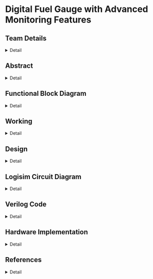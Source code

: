 # Digital Fuel Gauge with Advanced Monitoring Features
<!-- First Section -->
## Team Details
<details>
  <summary>Detail</summary>

  > Semester: 3rd Sem B. Tech. CSE

  > Section: S1

  > Team ID: S1-T22

  > Member-1: Aaditya Yadav, 231CS102, aadityayadav.231cs102@nitk.edu.in

  > Member-2: Chetan Kumar Sah, 231CS118, chetankumarsah.231cs118@nitk.edu.in

  > Member-3: Girish Sharma, 231CS123, girishsharma.231cs123@nitk.edu.in

</details>

<!-- Second Section -->
## Abstract
<details>
  <summary>Detail</summary>
  
1) Motivation: In today’s world, accurate fuel monitoring is critical for efficient vehicle operation
and cost management. Traditional fuel gauges often lack precision and additional monitoring capabilities,
leading to fuel wastage and unforeseen breakdowns. With the integration of advanced monitoring
systems, users can make informed decisions regarding fuel usage, plan refueling schedules, and reduce
costs. This project aims to explore the design and implementation of a digital fuel gauge that not only
displays the fuel level accurately but also incorporates advanced monitoring features. The motivation
stems from the need for modern solutions to improve energy management and operational efficiency in
vehicles and other machinery dependent on fuel.</br>
2) Problem Statement: Current analog fuel gauges provide only a rough estimation of fuel levels,
which can lead to inaccuracies and potential miscalculations, especially in critical scenarios. Furthermore,
they lack real-time advanced monitoring features such as consumption rate, low-fuel alerts, and predictive
analysis of fuel requirements. This project seeks to develop a digital fuel gauge using a digital IC trainer kit
that offers precise fuel level readings and advanced monitoring features such as low-fuel warnings,
consumption tracking, and predictive alerts. The goal is to bridge the gap between traditional fuel gauges
and modern, data-driven fuel management systems.</br>
3) Features:
•  The system uses a seven-segment display to accurately represent the fuel level, which can be
shown either as a percentage or as a volume measurement.
• It includes real-time tracking of fuel consumption, allowing users to monitor the rate of fuel
usage and estimate the remaining travel distance based on current fuel levels.
• LED indicators or buzzer alarms are triggered when the fuel level falls below predefined thresholds, providing timely alerts to the user about low fuel levels.
• The system calculates the maximum ranges for different vehicle, road, and driver conditions,
considering various mileage scenarios.
• It also tracks the total fuel consumed across multiple cycles, offering comprehensive information
on fuel usage patterns.
• Additional features, such as GPS-based predictions of fuel consumption and integration with
mobile devices, can be incorporated for real-world applications to enhance user convenience
and functionality.</br>

</details>

## Functional Block Diagram
<details>
  <summary>Detail</summary>
  
 ![FUNCTIONALBLOCK](https://github.com/user-attachments/assets/9f614987-fa61-4b05-b924-6de7351b8516)



</details>

<!-- Third Section -->
## Working
<details>
  <summary>Detail</summary>
  
  ![TRUTH](Snapshots/truthtable.jpeg)

  ![STATEDIAGRAM](https://github.com/user-attachments/assets/4c5dc65c-bdb3-4769-a788-31826b47554f)


    
1. Fuel Input Module:-
- This module takes the initial fuel input, which represents the amount of fuel present at the beginning
of a driving cycle.
- From the second cycle onwards, it accepts the remaining fuel from the previous cycle as the new
input. This allows the system to maintain continuity and provide an accurate real-time measurement
of fuel levels.
- It can handle various input types based on user configurations, making it flexible for different
scenarios.
2. Mileage Calculation Module:-
- Calculates the effective mileage of the vehicle by considering several parameters such as vehicle
type, road condition, and driving style.
- It helps in determining the amount of fuel consumed during each cycle by multiplying the distance
travelled by the fuel efficiency under specific conditions.
- The module is responsible for updating the mileage for subsequent calculations, ensuring accurate
tracking over multiple cycles.

3. Fuel Consumption Tracker:-
- Monitors the real-time fuel consumption throughout the operation, providing an estimate of how
much fuel has been used at any point.
- This module interacts with the mileage calculation module to determine the rate of fuel consumption
and updates the remaining fuel accordingly.
- It ensures that the system accurately tracks and updates the remaining fuel after each cycle.
4. Range Estimator:-
- Based on the current fuel level and effective mileage, this module calculates the maximum range
the vehicle can cover with the available fuel.
- It dynamically adjusts the range estimation depending on factors such as changes in driving conditions,
providing real-time insights into how far the vehicle can travel.
- This allows drivers to plan their journeys better, ensuring they refuel in a timely manner.
5. LED Indicator Control Module:-
- Manages the operation of two LED indicators that alert users when the fuel reaches certain critical
levels:
- LED 1: Glows when the remaining fuel is less than or equal to 5L but greater than 2L, indicating
a low fuel alert.
- LED 2: Glows when the remaining fuel is less than or equal to 2L, indicating a critical fuel level.
- Ensures users receive timely alerts and can act before running out of fuel.
6. Seven-Segment Display Controller:-
- Controls the visual representation of the fuel level on a seven-segment display, allowing users to
see the current fuel status at a glance.
- Converts the digital value of the remaining fuel into a format that can be displayed either as a
volume (e.g., liters) or as a percentage.
- Enhances user experience by providing clear, easy-to-read information.
7. Condition-Based Adaptation Module:-
- This module adjusts the fuel consumption and range estimation calculations based on different
conditions, including:
- Vehicle Condition: Adjusts the mileage according to the type and efficiency of the vehicle.
- Road Condition: Considers whether the driving is on highways, city roads, or rough terrains, influencing
the fuel consumption rates.
- Driver Behaviour: Adapts calculations based on driving patterns (aggressive, normal, or fuelefficient
driving).
- It ensures that the fuel gauge system provides realistic estimates and adapts dynamically to various
driving scenarios.
3 Equations Involved
3.1 Mileage Calculation
The mileage is calculated based on three factors:
• Road Quality
• Driver Quality
• Vehicle Quality
The resulting mileage is an average of these three calculated values.
3.1.1 Mileage Equations
Mileage based on road quality (mileage1):
mileage1 =


12, if road quality = 00 (good road condition)
9, if road quality = 01 (moderate road condition)
6, if road quality = 10 (poor road condition)
3, if road quality = 11 (very poor road condition)
Mileage based on driver quality (mileage2):
mileage2 =
(
12, if driver quality = 0 (efficient driver)
6, if driver quality = 1 (inefficient driver)

Mileage based on vehicle quality (mileage3):
mileage3 =


12, if vehicle quality = 00 (best condition)
9, if vehicle quality = 01 (good condition)
6, if vehicle quality = 10 (average condition)
3, if vehicle quality = 11 (poor condition)
Average mileage (mileage):
mileage =
mileage1 + mileage2 + mileage3
3
3.2 Total Fuel Consumption Calculation
Fuel consumption is determined by the distance covered and the calculated mileage. Additional
fixed fuel consumption for headlights is also added.
Equation for total fuel consumption:
total fuel consumed =

distance
mileage

+ fuel headlights
Where:
• fuel headlights = 1 (fixed consumption per cycle)
• If mileage > 0, fuel consumption depends on the distance/mileage ratio plus fuel headlights.
• If mileage = 0, total fuel consumed is set to 0 to avoid any division errors.
3.3 Remaining Fuel Calculation
The remaining fuel is determined by subtracting the total fuel consumed from the input fuel for
that cycle.
Equation for remaining fuel:
remaining fuel = input fuel − total fuel consumed
If input fuel < total fuel consumed, remaining fuel is set to 0 to ensure it doesn’t go negative.
3.4 LED Control Logic
There are two LEDs that provide a visual indication of the fuel level:
• LED1: Activates when fuel is low but not critical (2 < remaining fuel ≤ 5)
• LED2: Activates when fuel is critically low (remaining fuel < 2)
LED Equations:
LED1 = 1 if (remaining fuel ≤ 5) ∧ (remaining fuel > 2)
LED2 = 1 if (remaining fuel < 2)
These conditions can be logically represented as:
LED1 = (remaining fuel ≤ 5) ∧ (remaining fuel > 2)
LED2 = (remaining fuel < 2)

3.5 Explanation of Execution Flow
1. Inputs are taken: Based on input fuel, distance, road quality, vehicle quality, and driver quality.
2. Mileage is calculated: Depending on conditions, the mileage is computed.
3. Fuel Consumption: With the given mileage and distance, the total fuel consumed is calculated.
4. Remaining Fuel: Based on input fuel, remaining fuel is updated for the next cycle.
5. LED Indicator: Based on remaining fuel, LED1 and LED2 are activated or deactivated.
</details>

## Design

<details>
  <summary>Detail</summary>
  ![Simplified_logisim](Snapshots/Simplified_logisim.jpeg)
1. Fuel Input Module</br>
Purpose: This module is responsible for initializing and updating the fuel input at the beginning of each driving cycle.</br>
Operation:</br>
Initial Fuel Input: Accepts an initial fuel value at the start of the system or journey.</br>
Cycle Continuity: From the second cycle onwards, it takes the remaining fuel from the previous cycle as input, enabling seamless tracking of fuel levels across cycles.</br>
Flexibility: Configurable to handle various input types, such as liters or percentages, depending on user requirements.</br>
Output: Provides the current fuel level to be used in subsequent calculations.</br>
  </br>
2. Mileage Calculation Module</br>
Purpose: Calculates the vehicle’s effective mileage based on conditions to ensure realistic fuel consumption tracking.</br>
Operation:</br>
Dynamic Calculation: Factors in parameters such as vehicle type, road conditions, and driving style (e.g., aggressive or conservative driving).
Mileage Adjustment: Continuously updates mileage values to reflect varying conditions, ensuring accuracy in fuel tracking.
Fuel Efficiency Update: Adjusts fuel efficiency for each cycle based on the current conditions, impacting fuel consumption calculations.</br>
Output: Provides an updated mileage value for fuel consumption estimation.</br>
  </br>
3. Fuel Consumption Tracker</br>
Purpose: Tracks the amount of fuel consumed during the operation in real time.</br>
Operation:</br>
Real-Time Monitoring: Calculates the fuel consumed in each cycle by dividing the distance traveled by the current mileage.</br>
Interaction with Mileage Module: Fetches the effective mileage to accurately determine the fuel rate, adjusting for consumption patterns.</br>
Updating Remaining Fuel: Subtracts consumed fuel from the total fuel, updating the fuel level for the next cycle.</br>
Output: Feeds the updated remaining fuel level back to the Fuel Input Module for continuity.</br>
  </br>
4. Range Estimator</br>
Purpose: Calculates the maximum distance the vehicle can cover with the remaining fuel.</br>
Operation:</br>
Dynamic Range Calculation: Uses current fuel level and mileage to estimate how far the vehicle can travel.</br>
Adjustments: Continuously updates the estimated range as fuel level and conditions change, providing real-time insights for trip planning.</br>
Output: Displays the maximum range on the seven-segment display, aiding drivers in planning refueling stops.</br>
  </br>
5. LED Indicator Control Module</br>
Purpose: Manages alerts for fuel levels to inform the user when fuel is low or critically low.</br>
Operation:</br>
Threshold Comparison: Compares remaining fuel against predefined thresholds.</br>
LED Control:</br>
Critical Alert (2L or less): Activates a single LED to indicate a critical fuel level when the remaining fuel falls to or below 2 liters.</br>
Output: Controls the LED state based on fuel level to give the driver timely alerts for refueling.</br>
  </br>
6. Seven-Segment Display Controller</br>
Purpose: Converts digital fuel data into a visual format on a seven-segment display.</br>
Operation:</br>
Data Conversion: Transforms the fuel level or maximum range into a displayable value on the seven-segment screen, either in liters or as a percentage.</br>
User Experience: Provides a clear and user-friendly display of fuel status, making it easy for the driver to interpret fuel levels at a glance.</br>
Output: Drives the seven-segment display to show real-time fuel status.</br>
Each module plays a crucial role in ensuring an accurate, real-time tracking and display of fuel status, allowing drivers to stay informed and respond appropriately to fuel alerts. This modular approach also enhances the system’s flexibility and adaptability to various user scenarios and driving conditions.</br>
  </br>
</details>

<!-- Fourth Section -->
## Logisim Circuit Diagram
<details>
  <summary>Detail</summary>
  The provided Logisim design for a DigitalFuelGauge simulates a vehicle’s fuel management system,
integrating various components to process inputs such as fuel level, distance traveled, and vehicle,
road, and driver quality metrics. The design utilizes combinational logic to calculate the mileage
based on these inputs, with specific conditions defined for each quality metric to determine the overall efficiency. The total fuel consumed is computed based on the calculated mileage and distance,
ensuring that the remaining fuel does not fall below zero. Two LED indicators are implemented to
signal different fuel level thresholds, providing visual alerts for low and critical fuel states. The overall structure is organized for clarity, with distinct functional blocks for input handling, calculations,
and output displays, enabling easy analysis and modifications for further enhancements.


  
  </br>

  
  <details>
    <summary>MAIN CIRCUIT</summary>
    
   ![image](https://github.com/user-attachments/assets/dc1a1028-3597-49f4-966a-e0dbc82b48a6)

    
  </details>
  <details>
    <summary>INITIAL MODULE</summary>
    
![image](https://github.com/user-attachments/assets/323b93b5-b5f9-41da-9b58-202beb7f1e6d)


</details>
  <details>
    <summary>MILEAGE MODULE</summary>
    
  ![image](https://github.com/user-attachments/assets/fabc90c0-94f5-4987-aa63-c8cdb9d9a6cd)


  </details>
  <details>
    <summary>COMPONENTS</summary>

  ![image](https://github.com/user-attachments/assets/72b79506-1d76-4d7a-bf2f-34a483bc9044)


   ![image](https://github.com/user-attachments/assets/48b4ab54-14d0-46f9-95af-3517e0a00182)

  ![image](https://github.com/user-attachments/assets/ba0b51a5-8722-4ad4-9ada-7fdd3ed4a8e2)

  ![image](https://github.com/user-attachments/assets/c8c1230b-9990-4b81-a0d2-2669dcc50604)

  ![image](https://github.com/user-attachments/assets/9d3d9585-755c-45c1-8a7d-3ef4bcbbf25f)

  ![image](https://github.com/user-attachments/assets/b619e963-a6be-403f-9650-8c001426d951)

  ![image](https://github.com/user-attachments/assets/6d74e7d8-38a1-46c6-9acb-6bc0e3c56d3f)

  ![image](https://github.com/user-attachments/assets/bcaeee30-6786-45bd-a5a0-23d727a681b6)


  </details>

</details>

<!-- Fifth Section -->
## Verilog Code
<details>
  <summary>Detail</summary>

  The provided Verilog code implements a DigitalFuelGauge module that simulates a vehicle’s fuel management system, taking into account inputs such as clock, reset, fuel quantity, distance traveled,
and various quality metrics for the vehicle, road, and driver. It calculates the mileage based on these inputs using case statements and averages the results, then computes the total fuel consumed during
a travel cycle while ensuring that the remaining fuel is not negative. The module also includes
logic to control two LED indicators based on fuel levels, signaling low and critical fuel statuses.
Accompanying this module is a testbench that initializes the inputs, generates a clock signal, and systematically tests the functionality of the DigitalFuelGauge by varying input parameters and
monitoring outputs, providing formatted results for each test cycle. This design is modular and
clear, facilitating easy understanding and potential modifications.


```
//Design of Digital Systems Mini Project
//S1_T22
//DIGITAL FUEL GAUGE WITH ADVANCED MONITORING FEATURES
//Semester: 3rd Sem B. Tech. CSE
//Member-1: Aaditya Yadav, 231CS102, aadityayadav.231cs102@nitk.edu.in
//Member-2: Chetan Kumar Sah, 231CS118, chetankumarsah.231cs118@nitk.edu.in
//Member-3: Girish Sharma, 231CS123, girishsharma.231cs123@nitk.edu.in

//Gate level implementation
// Main Module: Digital Fuel Gauge System
module Main_Module(
    input clk,
    input reset,
    input [4:0] input_fuel,
    input [3:0] distance,
    input [1:0] vehicle_quality,
    input [1:0] road_quality,
    input driver_quality,
    output reg LED1,
    output reg LED2,
    output reg [4:0] remaining_fuel,
    output reg [7:0] mileage,
    output reg [4:0] fuel_headlights,
    output reg [4:0] total_fuel_consumed,
    output reg [15:0] max_range
);

    // Internal signals
    wire [7:0] mileage1;            // Component for mileage based on road quality
    wire [7:0] mileage2;            // Component for mileage based on driver quality
    wire [7:0] mileage3;            // Component for mileage based on vehicle quality
    wire [7:0] sum_mileage;         // Component for summing mileage
    wire [7:0] avg_mileage;         // Mileage Module: for calculating average mileage
    wire [4:0] fuel_used;           // Component to hold the used fuel amount
    wire [4:0] temp_remaining_fuel; // Component to store temporary remaining fuel
    wire reset_n;                   // Component for active low reset signal

    // Component: Inverting the reset signal
    wire nreset;
    not u_reset_inv(nreset, reset);

    // Gate-Level Implementation of 4x1 Multiplexer for Road Quality
module mux4x1_gate_level (
    input [1:0] sel,
    input [7:0] in0,
    input [7:0] in1,
    input [7:0] in2,
    input [7:0] in3,
    output [7:0] out
);
    wire [7:0] and0, and1, and2, and3;
    wire not_sel0, not_sel1;

    // Generate NOT gates for the select signals
    not g1(not_sel0, sel[0]);
    not g2(not_sel1, sel[1]);

    // AND gates to select the appropriate input based on sel
    and g3[7:0] (and0, in0, {8{not_sel1 & not_sel0}});  // Select in0 if sel = 00
    and g4[7:0] (and1, in1, {8{not_sel1 & sel[0]}});   // Select in1 if sel = 01
    and g5[7:0] (and2, in2, {8{sel[1] & not_sel0}});   // Select in2 if sel = 10
    and g6[7:0] (and3, in3, {8{sel[1] & sel[0]}});     // Select in3 if sel = 11

    // OR gates to combine all possible outputs
    or g7[7:0] (out, and0, and1, and2, and3);
endmodule

    // Initial Module: Driver quality mileage calculation
    wire n_driver_quality;
    not u_driver_quality_inv(n_driver_quality, driver_quality);
    and u_driver_quality_out(mileage2[0], n_driver_quality, 8'b00001100);
    and u_driver_quality_out1(mileage2[1], driver_quality, 8'b00000110);
    or u_driver_quality_final(mileage2[7:2], mileage2[0], mileage2[1]);  

    // Gate-Level Implementation of 4x1 Multiplexer for Vehicle Quality
module mux4x1_gate_level_vehicle (
    input [1:0] sel,
    input [7:0] in0,
    input [7:0] in1,
    input [7:0] in2,
    input [7:0] in3,
    output [7:0] out
);
    wire [7:0] and0, and1, and2, and3;
    wire not_sel0, not_sel1;

    // Generate NOT gates for the select signals
    not g1(not_sel0, sel[0]);
    not g2(not_sel1, sel[1]);

    // AND gates to select the appropriate input based on sel
    and g3[7:0] (and0, in0, {8{not_sel1 & not_sel0}});  // Select in0 if sel = 00
    and g4[7:0] (and1, in1, {8{not_sel1 & sel[0]}});   // Select in1 if sel = 01
    and g5[7:0] (and2, in2, {8{sel[1] & not_sel0}});   // Select in2 if sel = 10
    and g6[7:0] (and3, in3, {8{sel[1] & sel[0]}});     // Select in3 if sel = 11

    // OR gates to combine all possible outputs
    or g7[7:0] (out, and0, and1, and2, and3);
endmodule


    // Component: Sum of mileage components
    wire [7:0] temp_sum_mileage;
    four_bit_adder sum_mileage_adder(.a(mileage1[3:0]), .b(mileage2[3:0]), .sum(temp_sum_mileage[3:0]));
    four_bit_adder sum_mileage_adder2(.a(temp_sum_mileage[3:0]), .b(mileage3[3:0]), .sum(sum_mileage[3:0]));

    module avg_mileage_gate_level (
    input [7:0] sum_mileage,
    output [7:0] avg_mileage
);
    wire [7:0] avg_mileage_temp;

    // First right shift (sum_mileage >> 1)
    and (avg_mileage_temp[0], sum_mileage[1], 1'b1); 
    and (avg_mileage_temp[1], sum_mileage[2], 1'b1); 
    and (avg_mileage_temp[2], sum_mileage[3], 1'b1); 
    and (avg_mileage_temp[3], sum_mileage[4], 1'b1); 
    and (avg_mileage_temp[4], sum_mileage[5], 1'b1); 
    and (avg_mileage_temp[5], sum_mileage[6], 1'b1); 
    and (avg_mileage_temp[6], sum_mileage[7], 1'b1); 
    and (avg_mileage_temp[7], 1'b0, 1'b1);           

    // Second right shift (avg_mileage_temp >> 1)
    and (avg_mileage[0], avg_mileage_temp[1], 1'b1); 
    and (avg_mileage[1], avg_mileage_temp[2], 1'b1); 
    and (avg_mileage[2], avg_mileage_temp[3], 1'b1); 
    and (avg_mileage[3], avg_mileage_temp[4], 1'b1); 
    and (avg_mileage[4], avg_mileage_temp[5], 1'b1); 
    and (avg_mileage[5], avg_mileage_temp[6], 1'b1); 
    and (avg_mileage[6], avg_mileage_temp[7], 1'b1); 
    and (avg_mileage[7], 1'b0, 1'b1);             
endmodule

    // Component: Calculate total fuel consumption: distance / avg_mileage
    module distance_transfer_gate_level (
    input [3:0] distance,
    output [3:0] distance_temp
);

    // Connect each bit of distance directly to distance_temp using AND gates
    and (distance_temp[0], distance[0], 1'b1); 
    and (distance_temp[1], distance[1], 1'b1); 
    and (distance_temp[2], distance[2], 1'b1); 
    and (distance_temp[3], distance[3], 1'b1); 
endmodule
 

    // Component: Logic for division
    wire [4:0] temp_fuel_used;
    divide_by_mileage divider(.dividend(distance_temp), .divisor(avg_mileage), .quotient(temp_fuel_used));

    // Component: Calculate remaining fuel
    wire [4:0] temp_remaining_fuel_full;
    remaining_fuel_calculator fuel_calculator(.input_fuel(input_fuel), .fuel_used(temp_fuel_used), .remaining_fuel(temp_remaining_fuel_full));

    // LED indicators based on remaining fuel
    module LED_Indicator_Gates (
    input [4:0] remaining_fuel,
    output LED1,
    output LED2
);
    wire n_rfuel_4, n_rfuel_3, n_rfuel_2, n_rfuel_1, n_rfuel_0;
    wire comp1, comp2, comp3, comp4, comp5, comp6, comp7;
    wire led1_intermediate, led2_intermediate;

    // Generate NOT gates for each bit of `remaining_fuel`
    not (n_rfuel_4, remaining_fuel[4]);
    not (n_rfuel_3, remaining_fuel[3]);
    not (n_rfuel_2, remaining_fuel[2]);
    not (n_rfuel_1, remaining_fuel[1]);
    not (n_rfuel_0, remaining_fuel[0]);

    // Logic for LED1: Turn ON if 3 <= `remaining_fuel` <= 5
    and (comp1, n_rfuel_4, n_rfuel_3, remaining_fuel[2], remaining_fuel[1], n_rfuel_0); // 3
    and (comp2, n_rfuel_4, n_rfuel_3, remaining_fuel[2], remaining_fuel[1], remaining_fuel[0]); // 4
    and (comp3, n_rfuel_4, remaining_fuel[3], n_rfuel_2, n_rfuel_1, n_rfuel_0); // 5
    or (led1_intermediate, comp1, comp2, comp3);
    buf (LED1, led1_intermediate);

    // Logic for LED2: Turn ON if `remaining_fuel` < 2
    and (comp4, n_rfuel_4, n_rfuel_3, n_rfuel_2, n_rfuel_1, n_rfuel_0); // 0
    and (comp5, n_rfuel_4, n_rfuel_3, n_rfuel_2, n_rfuel_1, remaining_fuel[0]); // 1
    or (led2_intermediate, comp4, comp5);
    buf (LED2, led2_intermediate);
endmodule

// Component: Mux definition (2-to-1 multiplexer)
module mux2x1_gates (
    input [1:0] sel,
    input [7:0] in0,
    input [7:0] in1,
    input [7:0] in2,
    input [7:0] in3,
    output [7:0] out
);
    wire [7:0] sel_00, sel_01, sel_10, sel_11;
    wire n_sel0, n_sel1;

    // NOT gates
    not (n_sel0, sel[0]);
    not (n_sel1, sel[1]);

    // AND gates for each case
    and (sel_00[0], in0[0], n_sel1, n_sel0);
    and (sel_01[0], in1[0], n_sel1, sel[0]);
    and (sel_10[0], in2[0], sel[1], n_sel0);
    and (sel_11[0], in3[0], sel[1], sel[0]);
    or (out[0], sel_00[0], sel_01[0], sel_10[0], sel_11[0]);

    // Repeat for other bits
    genvar i;
    generate
        for (i = 1; i < 8; i = i + 1) begin: mux_gates_loop
            and (sel_00[i], in0[i], n_sel1, n_sel0);
            and (sel_01[i], in1[i], n_sel1, sel[0]);
            and (sel_10[i], in2[i], sel[1], n_sel0);
            and (sel_11[i], in3[i], sel[1], sel[0]);
            or (out[i], sel_00[i], sel_01[i], sel_10[i], sel_11[i]);
        end
    endgenerate
endmodule

// Component: 4-bit Adder using gates
module full_adder_gates (
    input a, 
    input b, 
    input cin, 
    output sum, 
    output cout
);
    wire w1, w2, w3;

    xor (w1, a, b);
    xor (sum, w1, cin);
    and (w2, a, b);
    and (w3, w1, cin);
    or (cout, w2, w3);
endmodule

module four_bit_adder_gates (
    input [3:0] a, 
    input [3:0] b, 
    input cin, 
    output [3:0] sum, 
    output cout
);
    wire c1, c2, c3; 

    full_adder_gates fa0 (.a(a[0]), .b(b[0]), .cin(cin), .sum(sum[0]), .cout(c1));
    full_adder_gates fa1 (.a(a[1]), .b(b[1]), .cin(c1), .sum(sum[1]), .cout(c2));
    full_adder_gates fa2 (.a(a[2]), .b(b[2]), .cin(c2), .sum(sum[2]), .cout(c3));
    full_adder_gates fa3 (.a(a[3]), .b(b[3]), .cin(c3), .sum(sum[3]), .cout(cout));
endmodule


// Component: Divider module (simple integer division)
module comparator_gates (
    input [7:0] A, 
    input [7:0] B, 
    output greater_or_equal
);
    wire [7:0] diff;
    wire borrow;
    
    subtractor_8bit_gates sub_comp (.a(A), .b(B), .diff(diff), .borrow(borrow));
    
    // If `borrow` is 0, A >= B, else A < B
    not (greater_or_equal, borrow);
endmodule
module full_subtractor (
    input a, 
    input b, 
    input bin, 
    output diff, 
    output bout
);
    wire w1, w2, w3;
    
    xor (w1, a, b);
    xor (diff, w1, bin);
    and (w2, ~a, b);
    and (w3, ~w1, bin);
    or (bout, w2, w3);
endmodule

module subtractor_8bit_gates (
    input [7:0] a, 
    input [7:0] b, 
    output [7:0] diff, 
    output borrow
);
    wire [7:0] borrows;
    
    full_subtractor fs0 (.a(a[0]), .b(b[0]), .bin(0), .diff(diff[0]), .bout(borrows[0]));
    full_subtractor fs1 (.a(a[1]), .b(b[1]), .bin(borrows[0]), .diff(diff[1]), .bout(borrows[1]));
    full_subtractor fs2 (.a(a[2]), .b(b[2]), .bin(borrows[1]), .diff(diff[2]), .bout(borrows[2]));
    full_subtractor fs3 (.a(a[3]), .b(b[3]), .bin(borrows[2]), .diff(diff[3]), .bout(borrows[3]));
    full_subtractor fs4 (.a(a[4]), .b(b[4]), .bin(borrows[3]), .diff(diff[4]), .bout(borrows[4]));
    full_subtractor fs5 (.a(a[5]), .b(b[5]), .bin(borrows[4]), .diff(diff[5]), .bout(borrows[5]));
    full_subtractor fs6 (.a(a[6]), .b(b[6]), .bin(borrows[5]), .diff(diff[6]), .bout(borrows[6]));
    full_subtractor fs7 (.a(a[7]), .b(b[7]), .bin(borrows[6]), .diff(diff[7]), .bout(borrow));
endmodule
module divide_by_mileage_gates (
    input [3:0] dividend,
    input [7:0] divisor,
    output [4:0] quotient
);
    wire [7:0] temp_dividend;
    wire [7:0] shifted_dividend;
    wire greater_equal, diff_borrow;
    wire [7:0] diff;
    
    // Shift dividend left to match with divisor
    module shift_left_dividend_gate_level (
    input [3:0] dividend,
    output [7:0] temp_dividend
);

    // Set the lower 4 bits of temp_dividend to 0
    and (temp_dividend[0], 1'b0, 1'b0);
    and (temp_dividend[1], 1'b0, 1'b0);
    and (temp_dividend[2], 1'b0, 1'b0);
    and (temp_dividend[3], 1'b0, 1'b0);

    // Pass the 4-bit dividend to the upper 4 bits of temp_dividend
    and (temp_dividend[4], dividend[0], 1'b1);
    and (temp_dividend[5], dividend[1], 1'b1);
    and (temp_dividend[6], dividend[2], 1'b1);
    and (temp_dividend[7], dividend[3], 1'b1);

endmodule

    
    // Compare and subtract if greater or equal
    comparator_gates comp (.A(temp_dividend), .B(divisor), .greater_or_equal(greater_equal));
    subtractor_8bit_gates sub (.a(temp_dividend), .b(divisor), .diff(diff), .borrow(diff_borrow));
    
endmodule

```

```
//Design of Digital Systems Mini Project
//S1_T22
//DIGITAL FUEL GAUGE WITH ADVANCED MONITORING FEATURES
//Semester: 3rd Sem B. Tech. CSE
//Member-1: Aaditya Yadav, 231CS102, aadityayadav.231cs102@nitk.edu.in
//Member-2: Chetan Kumar Sah, 231CS118, chetankumarsah.231cs118@nitk.edu.in
//Member-3: Girish Sharma, 231CS123, girishsharma.231cs123@nitk.edu.in


//Behavioral Level Implementation
module DigitalFuelGauge(
    input clk,               // Clock Signal
    input reset,             // To reset the system
    input [4:0] input_fuel,   // Input fuel in liters (5-bit wide to accommodate up to 31L)
    input [3:0] distance,     // Distance covered by the vehicle 
    input [1:0] vehicle_quality, // Vehicle quality 
    input [1:0] road_quality,    // Road quality 
    input driver_quality,     // Driver quality
    output reg LED1,          // LED1 indicator for fuel warning when fuel is lower than threshold value
    output reg LED2,          // LED2 indicator for fuel warning when fuel is lower than min threshold value
    output reg [4:0] remaining_fuel, // Output of remaining fuel
    output reg [7:0] mileage,        //  Calculated mileage
    output reg [4:0] fuel_headlights,//  Fuel consumed by headlights
    output reg [4:0] total_fuel_consumed // Total fuel consumed in a cycle
);

    // Constants for mileage calculations
    parameter MIN_THRESHOLD = 2; // Minimum threshold for fuel; below this, system signals low fuel
    parameter FUEL_HEADLIGHTS = 1; // Fuel consumption for headlights

    // Internal variables for mileage calculations
    reg [7:0] mileage1; // Mileage based on road quality 
    reg [7:0] mileage2; // Mileage based on driver quality
    reg [7:0] mileage3; // Mileage based on vehicle quality

    // AlwaysExecuted at every clock cycle or when reset signal is activated
    always @(posedge clk or posedge reset) begin
        if (reset) begin
            remaining_fuel <= 0;        // Reset remaining fuel to zero
            mileage <= 0;               // Reset mileage calculation
            fuel_headlights <= 0;       // Reset fuel consumed by headlights
            total_fuel_consumed <= 0;   // Reset total fuel consumed value
        end else begin
            // Calculate mileage based on road quality
            case (road_quality)
                2'b00: mileage1 = 12;   // Good road quality gives the best mileage
                2'b01: mileage1 = 9;    // Moderate road quality (75% of the best mileage)
                2'b10: mileage1 = 6;    // Poor road quality (half the best mileage)
                2'b11: mileage1 = 3;    // Very poor road quality (quarter of the best mileage)
             
            endcase

            // Calculate mileage based on driver quality
            mileage2 = (driver_quality == 1'b0) ? 12 : 6;

            // Calculate mileage based on vehicle quality using another case statement
            case (vehicle_quality)
                2'b00: mileage3 = 12;   // Best vehicle condition gives maximum mileage
                2'b01: mileage3 = 9;    // Decent vehicle condition (75% of maximum mileage)
                2'b10: mileage3 = 6;    // Average vehicle condition (half of maximum mileage)
                2'b11: mileage3 = 3;    // Poor vehicle condition (quarter of maximum mileage)
          
            endcase

            // Average the three mileage values to get a final mileage estimate
            mileage = (mileage1 + mileage2 + mileage3) / 3;

            // Calculate the total fuel consumption using distance and mileage
            if (mileage > 0) begin
                total_fuel_consumed = (distance / mileage) + FUEL_HEADLIGHTS;
                // Ensure remaining fuel does not go negative
                remaining_fuel = (input_fuel >= total_fuel_consumed) ? (input_fuel - total_fuel_consumed) : 0;
            end else begin
                total_fuel_consumed = 0; // No fuel consumed if mileage is zero
                remaining_fuel = input_fuel; // Retain input fuel if no consumption
            end

            // Fixed fuel consumption by headlights
            fuel_headlights = FUEL_HEADLIGHTS;
        end
    end

    // LED Control Logic
    always @(posedge clk) begin
        if (remaining_fuel <= 5 && remaining_fuel > 2) begin
            LED1 = 1; // Activate LED1 if fuel is low
            LED2 = 0; // Ensure LED2 remains off
        end 
        else if (remaining_fuel < 2) begin
            LED1 = 0; // Deactivate the LED1
            LED2 = 1; // Activate LED2 forlow fuel warning i.e less than min threshold value
        end 
        else begin
            LED1 = 0; // Deactivate both LEDs if fuel levels are safe
            LED2 = 0;
        end
    end

endmodule

```

```
//Design of Digital Systems Mini Project
//S1_T22
//DIGITAL FUEL GAUGE WITH ADVANCED MONITORING FEATURES
//Semester: 3rd Sem B. Tech. CSE
//Member-1: Aaditya Yadav, 231CS102, aadityayadav.231cs102@nitk.edu.in
//Member-2: Chetan Kumar Sah, 231CS118, chetankumarsah.231cs118@nitk.edu.in
//Member-3: Girish Sharma, 231CS123, girishsharma.231cs123@nitk.edu.in


//Testbench File
module DigitalFuelGauge_tb;

    // Inputs for the DigitalFuelGauge
    reg clk;                     // Clock signal 
    reg reset;                   // Reset signal
    reg [4:0] input_fuel;        // Input fuel quantity 
    reg [3:0] distance;          // Distance covered 
    reg [1:0] vehicle_quality;   // Vehicle quality
    reg [1:0] road_quality;      // Road quality 
    reg driver_quality;          // Driver quality

    // Outputs to monitor from the DigitalFuelGauge
    wire LED1;                   // Threshold fuel LED1
    wire LED2;                   // Min threshold fuel LED2
    wire [4:0] remaining_fuel;   // Remaining fuel register 
    wire [7:0] mileage;          // Mileage calculation register 
    wire [4:0] fuel_headlights;  // Fuel consumed by headlights (1L)
    wire [4:0] total_fuel_consumed; // Total fuel consumption register
     
    // Instantiate the gate-level implementation for testing
/*DigitalFuelGauge_GateLevel uut_G (
        .clk(clk),
        .reset(reset),
        .input_fuel(input_fuel),
        .distance(distance),
        .vehicle_quality(vehicle_quality),
        .road_quality(road_quality),
        .driver_quality(driver_quality),
        .LED1(LED1_G),
        .LED2(LED2_G),
        .remaining_fuel(remaining_fuel_G),
        .mileage(mileage_G),
        .fuel_headlights(fuel_headlights_G),
        .total_fuel_consumed(total_fuel_consumed_G),
        .max_range(max_range_G)
    );
    */

    // Instantiate the behavioral-level implementation for testing
    DigitalFuelGauge uut (
        .clk(clk),
        .reset(reset),
        .input_fuel(input_fuel),
        .distance(distance),
        .vehicle_quality(vehicle_quality),
        .road_quality(road_quality),
        .driver_quality(driver_quality),
        .LED1(LED1),
        .LED2(LED2),
        .remaining_fuel(remaining_fuel),
        .mileage(mileage),
        .fuel_headlights(fuel_headlights),
        .total_fuel_consumed(total_fuel_consumed)
    );

    // Clock generation process to show clock behavior
    initial begin
        clk = 0; // Initial state of the clock
        forever #5 clk = ~clk; // Toggle the clock every 5 time units to simulate clock cycles
    end

    // Test scenarios setup to validate the module behavior over multiple cycles
    integer cycle; // Declare cycle counter
    reg [15:0] max_range; // Register to hold the maximum range

    initial begin
        // Start with a reset to initialize the system state and registers
        reset = 1; 
        #10; // Wait for 10 time units to allow reset
        reset = 0; // Release the reset

        // Set the initial input fuel
        input_fuel = 15; // Starting value for input fuel in liters
        distance = 0; // Initial distance is set to 0 km
        vehicle_quality = 2'b00; // Initial value for vehicle quality (best condition)
        road_quality = 2'b00; // Initial value for road quality (best condition)
        driver_quality = 1'b0; // Initial value for driver quality (efficient driver)

        // Header for the test output to be printed to the console
        $display("Cycle       | Input Fuel (L) | Distance (km) | Vehicle Quality | Road Quality  | Driver Quality | Mileage (km/L)   | Fuel Headlights (L)   | Total Fuel Consumed (L) | Remaining Fuel (L) | Max Range (km)    | LED1 | LED2");
        $display("-----------------------------------------------------------------------------------------------------------------------------------------------------------------------------------------------------------------------------");


        // Initialize the cycle counter
        cycle = 0;

        // Initial wait period before starting the test iterations
        #20; 

        // Loop until the input fuel is less than the minimum threshold
        while (input_fuel >= 2) begin
            cycle = cycle + 1; // Increment cycle counter for each iteration

            // Set distance based on mileage to ensure distance/mileage ratio is an integer
            if (mileage > 0) begin
                distance = mileage * (cycle % 4 + 1); // Adjust distance for the cycle
            end else begin
                distance = 0; // Ensure distance is zero if mileage is not defined
            end
            
            // Cycle through different values for vehicle, road, and driver qualities
            vehicle_quality = (cycle % 4); // Cycle through possible values for vehicle quality
            road_quality = (cycle % 4); // Cycle through possible values for road quality
            driver_quality = (cycle % 2); // Alternate between efficient and inefficient driver qualities
            
            #10; // Wait for a clock cycle to allow new inputs to be processed
            
            // Calculate maximum range based on input fuel and mileage
            max_range = input_fuel * mileage;

            // Display results for the current test cycle in a formatted way
            $display("%3d    | %3d           | %d             | %b              | %b            | %b              | %d              | %d                    | %d                      | %d                 | %d             | %b   | %b",
                     cycle, input_fuel, distance, vehicle_quality, road_quality, driver_quality, mileage, fuel_headlights, total_fuel_consumed, remaining_fuel, max_range, LED1, LED2);
            
            // Set input fuel for the next cycle to be the remaining fuel from the previous cycle
            input_fuel = remaining_fuel;
        end

        // Stop the simulation when input fuel falls below the minimum threshold
        $stop; // Halt the testbench operation
    end

endmodule
```
</details>

## Hardware Implementation

<details>
  <summary>Detail</summary>

  In this digital fuel gauge project, the system is designed to simplify the process of fuel tracking and range estimation for a vehicle:

1.Mileage Input:</br>
The gauge directly accepts mileage as an input, representing the distance that the vehicle can travel per liter of fuel.</br>
</br>
2.Maximum Range Calculation:</br>
Using this mileage input, the gauge calculates the maximum possible range by multiplying the mileage with the current fuel level in the tank. This range value, indicating the farthest distance the vehicle can travel with the available fuel, is shown on a seven-segment display.</br>
</br>
3.Distance Input and Fuel Consumption:</br>
When the distance traveled is entered, the gauge calculates fuel consumption by dividing the distance by the mileage, determining the exact fuel consumed for that journey.</br>
</br>
4.Remaining Fuel Calculation:</br>
The system then subtracts the fuel consumed from the total fuel to calculate the remaining fuel level, updating it as the new fuel amount in the tank.</br>
</br>
5.Threshold Comparison and LED Indicator:</br>
The remaining fuel level is compared against a critical threshold of 2 liters.</br>
</br>
6.LED Indicator:</br>
Lights up if the remaining fuel is 2 liters or less, signaling that fuel is critically low.</br>
</br>
This streamlined design ensures an accurate display of the vehicle’s maximum range and remaining fuel while providing a clear, critical low-fuel alert through a single LED indicator.
  > ![](Snapshots/bpmfinal.png)
</details>

## References
<details>
  <summary>Detail</summary>
  >https://www.electronicshub.org/different-types-sensors</br>
  >https://youtube.com/watch?v=5g1DzmoN6uo</br>
  >https://www.quora.com/search?q=digital%20fuel%20gauge%20by%20using%20digital%20electronics</br>
  >https://nevonprojects.com/digital-electronics-projects</br>
  >https://instrumentationtools.com/top-100-digital-electronics-project-ideas/</br>
</details>
